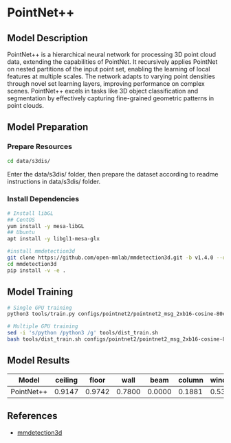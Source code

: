 # PointNet++

## Model Description

PointNet++ is a hierarchical neural network for processing 3D point cloud data, extending the capabilities of PointNet.
It recursively applies PointNet on nested partitions of the input point set, enabling the learning of local features at
multiple scales. The network adapts to varying point densities through novel set learning layers, improving performance
on complex scenes. PointNet++ excels in tasks like 3D object classification and segmentation by effectively capturing
fine-grained geometric patterns in point clouds.

## Model Preparation

### Prepare Resources

```bash
cd data/s3dis/
```

Enter the data/s3dis/ folder, then prepare the dataset according to readme instructions in data/s3dis/ folder.

### Install Dependencies

```bash
# Install libGL
## CentOS
yum install -y mesa-libGL
## Ubuntu
apt install -y libgl1-mesa-glx

#install mmdetection3d
git clone https://github.com/open-mmlab/mmdetection3d.git -b v1.4.0 --depth=1
cd mmdetection3d
pip install -v -e .
```

## Model Training

```bash
# Single GPU training
python3 tools/train.py configs/pointnet2/pointnet2_msg_2xb16-cosine-80e_s3dis-seg.py

# Multiple GPU training
sed -i 's/python /python3 /g' tools/dist_train.sh
bash tools/dist_train.sh configs/pointnet2/pointnet2_msg_2xb16-cosine-80e_s3dis-seg.py 8
```

## Model Results

| Model      | ceiling | floor  | wall   | beam   | column | window | door   | table  | chair  | sofa   | bookcase | board  | clutter | miou   | acc    | acc_cls |
|------------|---------|--------|--------|--------|--------|--------|--------|--------|--------|--------|----------|--------|---------|--------|--------|---------|
| PointNet++ | 0.9147  | 0.9742 | 0.7800 | 0.0000 | 0.1881 | 0.5361 | 0.2265 | 0.6922 | 0.8249 | 0.3303 | 0.6585   | 0.5422 | 0.4607  | 0.5483 | 0.8490 | 0.6168  |

## References

- [mmdetection3d](https://github.com/open-mmlab/mmdetection3d/tree/v1.4.0)
